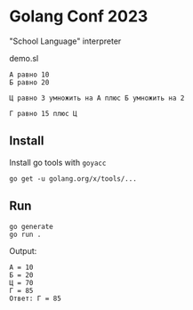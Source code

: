 # Golang Conf 2023

"School Language" interpreter

demo.sl

```
А равно 10
Б равно 20

Ц равно 3 умножить на А плюс Б умножить на 2

Г равно 15 плюс Ц
```

## Install

Install go tools with `goyacc`

```shell
go get -u golang.org/x/tools/...
```

## Run

```shell
go generate
go run .
```

Output:

```
А = 10
Б = 20
Ц = 70
Г = 85
Ответ: Г = 85
```
